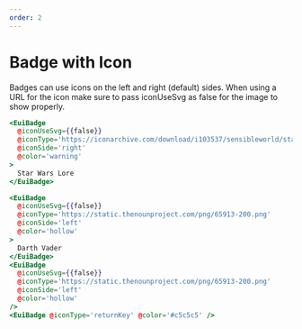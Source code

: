 ```yaml
---
order: 2
---
```


# Badge with Icon

<EuiText>
  <p>
    Badges can use icons on the left and right (default) sides.
    When using a URL for the icon make sure to pass <EuiCode>iconUseSvg</EuiCode> as <EuiCode>false</EuiCode> for the image to show properly.
  </p>
</EuiText>

```hbs template
<EuiBadge
  @iconUseSvg={{false}}
  @iconType='https://iconarchive.com/download/i103537/sensibleworld/starwars/Death-Star.ico'
  @iconSide='right'
  @color='warning'
>
  Star Wars Lore
</EuiBadge>

<EuiBadge
  @iconUseSvg={{false}}
  @iconType='https://static.thenounproject.com/png/65913-200.png'
  @iconSide='left'
  @color='hollow'
>
  Darth Vader
</EuiBadge>
<EuiBadge
  @iconUseSvg={{false}}
  @iconType='https://static.thenounproject.com/png/65913-200.png'
  @iconSide='left'
  @color='hollow'
/>
<EuiBadge @iconType='returnKey' @color='#c5c5c5' />
```
